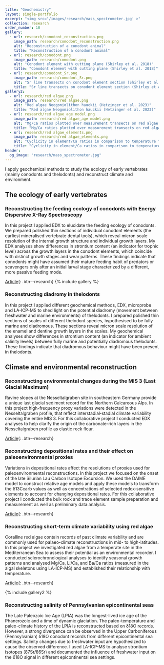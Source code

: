 ```yaml
---
title: "Geochemistry"
layout: single-portfolio
excerpt: "<img src='/images/research/mass_spectrometer.jpg' >"
collection: research
order_number: 10
gallery:
  - url: research/conodont_reconstruction.png
    image_path: research/conodont_reconstruction.png
    alt: "Reconstruction of a conodont animal"
    title: "Reconstruction of a conodont animal"
  - url: research/conodont.png
    image_path: research/conodont.png
    alt: "Conodont element with cutting plane (Shirley et al. 2018)"
    title: "Conodont element with cutting plane (Shirley et al. 2018)"
  - url: research/conodont_Sr.png
    image_path: research/conodont_Sr.png
    alt: "Sr line transects on conodont element section (Shirley et al. 2018)"
    title: "Sr line transects on conodont element section (Shirley et al. 2018)"
gallery2:
  - url: research/red algae.png
    image_path: research/red algae.png
    alt: "Red algae Neogoniolithon hauckii (Hetzinger et al. 2023)"
    title: "Red algae Neogoniolithon hauckii (Hetzinger et al. 2023)"
  - url: research/red algae_age model.png
    image_path: research/red algae_age model.png
    alt: "Mg/Ca ratios plotted over measurement transects on red algae sample to illustrate seasonal cycles (Hetzinger et al. 2023)"
    title: "Mg/Ca ratios plotted over measurement transects on red algae sample to illustrate seasonal cycles (Hetzinger et al. 2023)"
  - url: research/red algae_elements.png
    image_path: research/red algae_elements.png
    alt: "Cyclicity in element/Ca ratios in comparison to temperature for 40 m and 20 m water depth (Hetzinger et al. 2023)"
    title: "Cyclicity in element/Ca ratios in comparison to temperature for 40 m and 20 m water depth (Hetzinger et al. 2023)"
header: 
  og_image: "research/mass_spectrometer.jpg"
---
```


I apply geochemical methods to study the ecology of early vertebrates (mainly conodonts and thelodonts) and reconstruct climate and environment.

## The ecology of early vertebrates

### Reconstructing the feeding ecology of conodonts with Energy Dispersive X-Ray Spectroscopy

In this project I applied EDX to elucidate the feeding ecology of conodonts. We prepared polished thin sections of individual conodont elements (the earliest mineralised vertebrate dental tools), which reveal micron scale resolution of the internal growth structure and individual growth layers. My EDX analyses show differences in strontium content (an indicator for trophic level) across the growth layers in the conodont elements, which coincide with distinct growth stages and wear patterns. These findings indicate that conodonts might have assumed their mature feeding habit of predators or scavengers only after an initial larval stage characterized by a different, more passive feeding mode.
<!--Bryan Shirley, <u>Madleen Grohganz</u>, Michel Bestmann and Emilia Jarochowska. "Wear, tear and systematic repair: testing models of growth dynamics in conodonts with high-resolution imaging" *Proceedings of the Royal Society B: Biological Sciences*.-->
[Article](https://doi.org/10.1098/rspb.2018.1614){: .btn--research} 
{% include gallery %}

### Reconstructing diadromy in thelodonts

In this project I applied different geochemical methods, EDX, microprobe and LA-ICP-MS to shed light on the potential diadromy (movement between freshwater and marine environments) of thelodonts. I prepared polished thin sections of scales of different thelodont species, hypothesised to be fully marine and diadromous. These sections reveal micron scale resolution of the enamel and dentine growth layers in the scales. My geochemical analyses show differences in strontium content (an indicator for ambient salinity levels) between fully marine and potentially diadromous thelodonts. These findings indicate that diadromous behaviour might have been present in thelodonts.

## Climate and environmental reconstruction

### Reconstructing environmental changes during the MIS 3 (Last Glacial Maximum) 

Ravine slopes at the Nesseltalgraben site in southeastern Germany provide a unique last glacial sediment record for the Northern Calcareous Alps. In this project high-frequency proxy variations were detected in the Nesseltalgraben profile, that reflect interstadial-stadial climate variability covering the entire MIS 3. For this collaborative project I conducted EDX analyses to help clarify the origin of the carbonate-rich layers in the Nesseltalgraben profile as clastic rock flour. 
<!--Christoph Mayr, Philipp Stojakowits, Bernhard Lempe, Maarten Blaauw, Volker Diersche, <u>Madleen Grohganz</u>, Matthias López Correa, Christian Ohlendorf, Paula Reimer, Bernd Zolitschka. "High-resolution geochemical record of environmental changes during MIS 3 from the northern Alps (Nesseltalgraben, Germany)" *Quaternary Science Reviews* -->
[Article](https://doi.org/10.1016/j.quascirev.2019.06.013){: .btn--research} 

### Reconstructing depositional rates and their effect on paleoenvironmental proxies

Variations in depositional rates affect the resolutions of proxies used for paleoenvironmental reconstructions. In this project we focused on the onset of the late Silurian Lau Carbon Isotope Excursion. We used the DAIME model to construct relative age models and apply these models to transform the δ13Ccarb values as well as concentrations of selected redox‐sensitive elements to account for changing depositional rates. For this collaborative project I conducted the bulk rock and trace element sample preparation and measurement as well as preliminary data analysis.
<!--Emilia Jarochowska, Theresa Nohl, <u>Madleen Grohganz</u>, Niklas Hohmann, Thijs R A Vandenbroucke, Axel Munnecke. "Reconstructing depositional rates and their effect on paleoenvironmental proxies: the case of the Lau Carbon Isotope Excursion in Gotland, Sweden" *Paleoceanography and Paleoclimatology*-->
[Article](https://doi.org/10.1029/2020PA003979){: .btn--research} 

### Reconstructing short-term climate variability using red algae 

Coralline red algae contain records of past climate variability and are commonly used for palaeo-climate reconstructions in mid- to high-latitudes. In this project we investigated red algae from a temperate site in the Mediterranean Sea to assess their potential as an environmental recorder.
I conducted sclerochronological analyses to identify seasonal growth patterns and analysed Mg/Ca, Li/Ca, and Ba/Ca ratios (measured in the algal skeletons using LA-ICP-MS) and established their relationship with temperature. 
<!-- Steffen Hetzinger, <u>Madleen Grohganz</u>, Jochen Halfar, Ed Hathorne, Enric Ballesteros, Diego K Kersting. "Elemental cycles in the coralline alga Neogoniolithon hauckii as a recorder of temperature variability in the Mediterranean Sea" *Frontiers in Marine Science* -->
[Article](https://doi.org/10.3389/fmars.2023.1151592){: .btn--research} 

{% include gallery2 %}

### Reconstructing salinity of Pennsylvanian epicontinental seas

The Late Paleozoic Ice Age (LPIA) was the longest-lived ice age of the Phanerozoic and a time of dynamic glaciation. The paleo-temperature and paleo-climate history of the LPIA is reconstructed based on δ18O records. However, a strong divergence can be observed in the Upper Carboniferous (Pennsylvanian) δ18O conodont records from different epicontinental sea settings. Salinity changes due to freshwater input are hypothesized to cause the observed difference. I used LA-ICP-MS to analyse strontium isotopes (87Sr/86Sr) and documented the influence of freshwater input on the δ18O signal in different epicontinental sea settings. 
